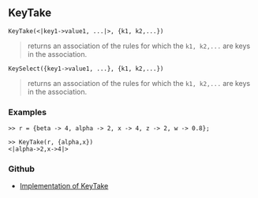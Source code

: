 ## KeyTake

```
KeyTake(<|key1->value1, ...|>, {k1, k2,...})
```

> returns an association of the rules for which the `k1, k2,...` are keys in the association.

```
KeySelect({key1->value1, ...}, {k1, k2,...})
```

> returns an association of the rules  for which the `k1, k2,...` are keys in the association.

### Examples

```
>> r = {beta -> 4, alpha -> 2, x -> 4, z -> 2, w -> 0.8}; 
				 
>> KeyTake(r, {alpha,x}) 
<|alpha->2,x->4|>
```


### Github

* [Implementation of KeyTake](https://github.com/axkr/symja_android_library/blob/master/symja_android_library/matheclipse-core/src/main/java/org/matheclipse/core/builtin/AssociationFunctions.java#L1056) 
